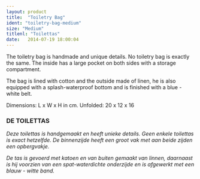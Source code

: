 ```yaml
---
layout: product
title:  "Toiletry Bag"
ident: "toiletry-bag-medium"
size: "Medium"
titlenl: "Toilettas"
date:   2014-07-19 18:00:04
---
```

The toiletry bag is handmade and unique details. 
No toiletry bag is exactly the same. The inside has a large pocket on both sides with a storage compartment.

The bag is lined with cotton and the outside made ​​of linen, he is also equipped with a splash-waterproof bottom and is finished with a blue - white belt.

Dimensions: L x W x H in cm.
Unfolded: 20 x 12 x 16

### DE TOILETTAS
*Deze toilettas is handgemaakt en heeft unieke details. Geen enkele toilettas is exact hetzelfde. De binnenzijde heeft een groot vak met aan beide zijden een  opbergvakje.*

*De tas is gevoerd met katoen en van buiten gemaakt van linnen, daarnaast is hij voorzien van een spat-waterdichte onderzijde en is afgewerkt met een blauw - witte band.*
